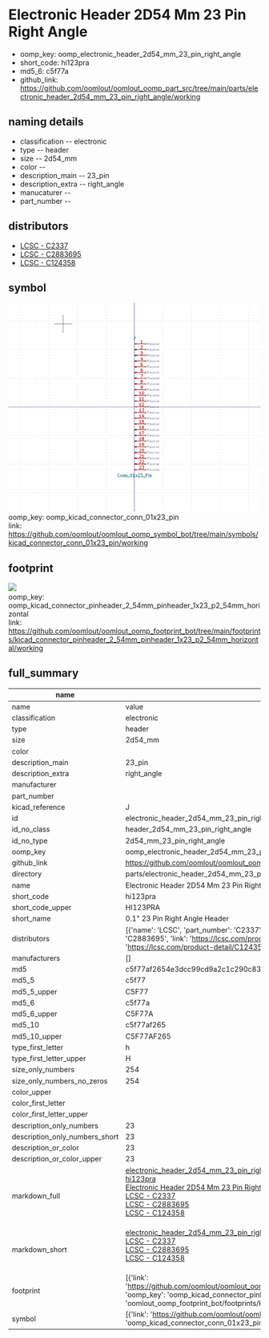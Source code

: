 # Electronic Header 2D54 Mm 23 Pin Right Angle

  
* oomp_key: oomp_electronic_header_2d54_mm_23_pin_right_angle 
* short_code: hi123pra
* md5_6: c5f77a  
* github_link: https://github.com/oomlout/oomlout_oomp_part_src/tree/main/parts/electronic_header_2d54_mm_23_pin_right_angle/working  
## naming details
* classification -- electronic
* type -- header
* size -- 2d54_mm
* color -- 
* description_main -- 23_pin
* description_extra -- right_angle
* manucaturer -- 
* part_number -- 

## distributors
* [LCSC - C2337](https://lcsc.com/product-detail/C2337.html)   
* [LCSC - C2883695](https://lcsc.com/product-detail/C2883695.html)   
* [LCSC - C124358](https://lcsc.com/product-detail/C124358.html)   


## symbol

![](symbol/0/working/working_600.png)  
oomp_key: oomp_kicad_connector_conn_01x23_pin  
link: https://github.com/oomlout/oomlout_oomp_symbol_bot/tree/main/symbols/kicad_connector_conn_01x23_pin/working  

## footprint

![](footprint/0/working/working_600.png)  
oomp_key: oomp_kicad_connector_pinheader_2_54mm_pinheader_1x23_p2_54mm_horizontal  
link: https://github.com/oomlout/oomlout_oomp_footprint_bot/tree/main/footprints/kicad_connector_pinheader_2_54mm_pinheader_1x23_p2_54mm_horizontal/working  

## full_summary
| name | value | 
| --- | --- | 
| name | value | 
| classification | electronic | 
| type | header | 
| size | 2d54_mm | 
| color |  | 
| description_main | 23_pin | 
| description_extra | right_angle | 
| manufacturer |  | 
| part_number |  | 
| kicad_reference | J | 
| id | electronic_header_2d54_mm_23_pin_right_angle | 
| id_no_class | header_2d54_mm_23_pin_right_angle | 
| id_no_type | 2d54_mm_23_pin_right_angle | 
| oomp_key | oomp_electronic_header_2d54_mm_23_pin_right_angle | 
| github_link | https://github.com/oomlout/oomlout_oomp_part_src/tree/main/parts/electronic_header_2d54_mm_23_pin_right_angle/working | 
| directory | parts/electronic_header_2d54_mm_23_pin_right_angle | 
| name | Electronic Header 2D54 Mm 23 Pin Right Angle | 
| short_code | hi123pra | 
| short_code_upper | HI123PRA | 
| short_name | 0.1" 23 Pin Right Angle Header | 
| distributors | [{'name': 'LCSC', 'part_number': 'C2337', 'link': 'https://lcsc.com/product-detail/C2337.html', 'id': 'distributor_lcsc'}, {'name': 'LCSC', 'part_number': 'C2883695', 'link': 'https://lcsc.com/product-detail/C2883695.html', 'id': 'distributor_lcsc'}, {'name': 'LCSC', 'part_number': 'C124358', 'link': 'https://lcsc.com/product-detail/C124358.html', 'id': 'distributor_lcsc'}] | 
| manufacturers | [] | 
| md5 | c5f77af2654e3dcc99cd9a2c1c290c83 | 
| md5_5 | c5f77 | 
| md5_5_upper | C5F77 | 
| md5_6 | c5f77a | 
| md5_6_upper | C5F77A | 
| md5_10 | c5f77af265 | 
| md5_10_upper | C5F77AF265 | 
| type_first_letter | h | 
| type_first_letter_upper | H | 
| size_only_numbers | 254 | 
| size_only_numbers_no_zeros | 254 | 
| color_upper |  | 
| color_first_letter |  | 
| color_first_letter_upper |  | 
| description_only_numbers | 23 | 
| description_only_numbers_short | 23 | 
| description_or_color | 23 | 
| description_or_color_upper | 23 | 
| markdown_full | [electronic_header_2d54_mm_23_pin_right_angle](https://github.com/oomlout/oomlout_oomp_part_src/tree/main/parts/electronic_header_2d54_mm_23_pin_right_angle/working)<br>[hi123pra](https://github.com/oomlout/oomlout_oomp_part_src/tree/main/parts/electronic_header_2d54_mm_23_pin_right_angle/working)<br>[Electronic Header 2D54 Mm 23 Pin Right Angle](https://github.com/oomlout/oomlout_oomp_part_src/tree/main/parts/electronic_header_2d54_mm_23_pin_right_angle/working)<br>[LCSC - C2337<br>](https://lcsc.com/product-detail/C2337.html)[LCSC - C2883695<br>](https://lcsc.com/product-detail/C2883695.html)[LCSC - C124358<br>](https://lcsc.com/product-detail/C124358.html)<br> | 
| markdown_short | [electronic_header_2d54_mm_23_pin_right_angle](https://github.com/oomlout/oomlout_oomp_part_src/tree/main/parts/electronic_header_2d54_mm_23_pin_right_angle/working)<br>[LCSC - C2337<br>](https://lcsc.com/product-detail/C2337.html)[LCSC - C2883695<br>](https://lcsc.com/product-detail/C2883695.html)[LCSC - C124358<br>](https://lcsc.com/product-detail/C124358.html)<br> | 
| footprint | [{'link': 'https://github.com/oomlout/oomlout_oomp_footprint_bot/tree/main/foootprntss/kicad_connector_pinheader_2_54mm_pinheader_1x23_p2_54mm_horizontal', 'oomp_key': 'oomp_kicad_connector_pinheader_2_54mm_pinheader_1x23_p2_54mm_horizontal', 'directory': 'oomlout_oomp_footprint_bot/footprints/kicad_connector_pinheader_2_54mm_pinheader_1x23_p2_54mm_horizontal//working/working.kicad_mod'}] | 
| symbol | [{'link': 'https://github.com/oomlout/oomlout_oomp_symbol_bot/tree/main/symbols/kicad_connector_conn_01x23_pin', 'oomp_key': 'oomp_kicad_connector_conn_01x23_pin', 'directory': 'oomlout_oomp_symbol_bot/symbols/kicad_connector_conn_01x23_pin//working/working.kicad_sym'}] | 
